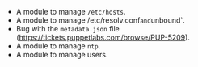 * A module to manage `/etc/hosts`.
* A module to manage /etc/resolv.conf` and `unbound`.
* Bug with the `metadata.json` file (https://tickets.puppetlabs.com/browse/PUP-5209).
* A module to manage `ntp`.
* A module to manage users.


